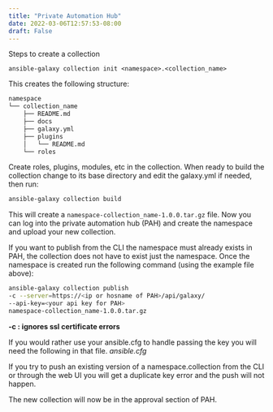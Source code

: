 ```yaml
---
title: "Private Automation Hub"
date: 2022-03-06T12:57:53-08:00
draft: False
---
```

Steps to create a collection

```ansible-galaxy collection init <namespace>.<collection_name>```

This creates the following structure:

```bash
namespace
└── collection_name
    ├── README.md
    ├── docs
    ├── galaxy.yml
    ├── plugins
    │   └── README.md
    └── roles
```

Create roles, plugins, modules, etc in the collection. When ready to build the collection change to its base directory and edit the galaxy.yml if needed, then run:

```bash
ansible-galaxy collection build
```

This will create a ```namespace-collection_name-1.0.0.tar.gz``` file. Now you can log into the private automation hub (PAH) and create the namespace and upload your new collection.

If you want to publish from the CLI the namespace must already exists in PAH, the collection does not have to exist just the namespace. Once the namespace is created run the following command (using the example file above):

```bash
ansible-galaxy collection publish 
-c --server=https://<ip or hosname of PAH>/api/galaxy/ 
--api-key=<your api key for PAH> 
namespace-collection_name-1.0.0.tar.gz
```

**-c : ignores ssl certificate errors**

If you would rather use your ansible.cfg to handle passing the key you will need the following in that file.
_*ansible.cfg*_

If you try to push an existing version of a namespace.collection from the CLI or through the web UI you will get a duplicate key error and the push will not happen.

The new collection will now be in the approval section of PAH.

